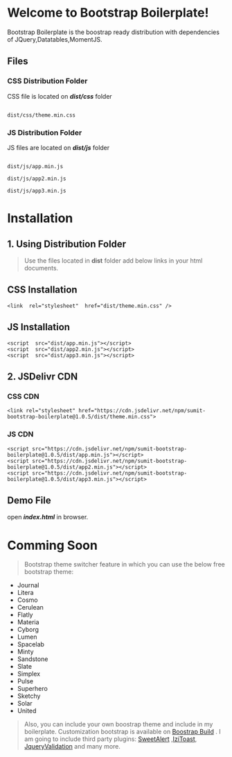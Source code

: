 
# Welcome to Bootstrap Boilerplate!

  

Bootstrap Boilerplate is the boostrap ready distribution with dependencies of JQuery,Datatables,MomentJS.

  

## Files

  

### CSS Distribution Folder

  

CSS file is located on _**dist/css**_ folder

  

```text

dist/css/theme.min.css

```

  

### JS Distribution Folder

  

JS files are located on _**dist/js**_ folder

  

```text

dist/js/app.min.js

dist/js/app2.min.js

dist/js/app3.min.js

```

  

# Installation

 

## 1. Using Distribution Folder
>Use the files located in **dist** folder add below links in your html documents.
## CSS Installation
    <link  rel="stylesheet"  href="dist/theme.min.css" />

## JS Installation
    <script  src="dist/app.min.js"></script>
    <script  src="dist/app2.min.js"></script>
    <script  src="dist/app3.min.js"></script>

## 2. JSDelivr CDN

### CSS CDN
```
<link rel="stylesheet" href="https://cdn.jsdelivr.net/npm/sumit-bootstrap-boilerplate@1.0.5/dist/theme.min.css">
```
### JS CDN
```
<script src="https://cdn.jsdelivr.net/npm/sumit-bootstrap-boilerplate@1.0.5/dist/app.min.js"></script>
<script src="https://cdn.jsdelivr.net/npm/sumit-bootstrap-boilerplate@1.0.5/dist/app2.min.js"></script>
<script src="https://cdn.jsdelivr.net/npm/sumit-bootstrap-boilerplate@1.0.5/dist/app3.min.js"></script>
```

## Demo File
open _**index.html**_ in browser.

# Comming Soon
> Bootstrap theme switcher feature in which you can use the below free bootstrap theme:

* Journal
* Litera
* Cosmo
* Cerulean
* Flatly
* Materia
* Cyborg
* Lumen
* Spacelab
* Minty
* Sandstone
* Slate
* Simplex
* Pulse
* Superhero
* Sketchy
* Solar
* United
> Also, you can include your own boostrap theme and include in my boilerplate. Customization bootstrap is available on [Boostrap Build](https://bootstrap.build/themes) . I am going to include third party plugins: [SweetAlert](https://sweetalert2.github.io/) ,[IziToast](http://izitoast.marcelodolza.com/), [JqueryValidation](https://jqueryvalidation.org) and many more.